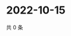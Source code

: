 # 2022-10-15

共 0 条

<!-- BEGIN WEIBO -->
<!-- 最后更新时间 Sat Oct 15 2022 04:21:33 GMT+0800 (China Standard Time) -->

<!-- END WEIBO -->
